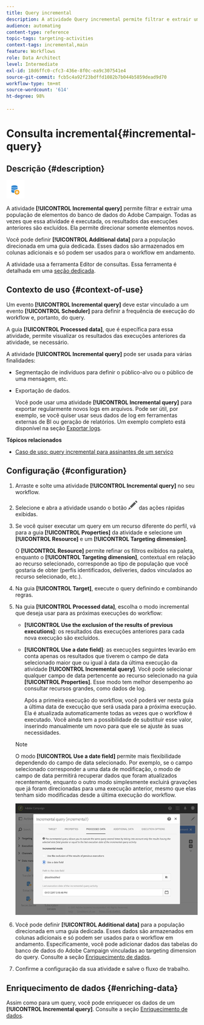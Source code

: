 ```yaml
---
title: Query incremental
description: A atividade Query incremental permite filtrar e extrair uma população de elementos do banco de dados do Adobe Campaign.
audience: automating
content-type: reference
topic-tags: targeting-activities
context-tags: incremental,main
feature: Workflows
role: Data Architect
level: Intermediate
exl-id: 18d6ffc0-cfc3-436e-8f0c-ea9c307541e4
source-git-commit: fcb5c4a92f23bdffd1082b7b044b5859dead9d70
workflow-type: tm+mt
source-wordcount: '614'
ht-degree: 98%

---
```


# Consulta incremental{#incremental-query}

## Descrição {#description}

![](assets/incremental.png)

A atividade **[!UICONTROL Incremental query]** permite filtrar e extrair uma população de elementos do banco de dados do Adobe Campaign. Todas as vezes que essa atividade é executada, os resultados das execuções anteriores são excluídos. Ela permite direcionar somente elementos novos.

Você pode definir **[!UICONTROL Additional data]** para a população direcionada em uma guia dedicada. Esses dados são armazenados em colunas adicionais e só podem ser usados para o workflow em andamento.

A atividade usa a ferramenta Editor de consultas. Essa ferramenta é detalhada em uma [seção dedicada](../../automating/using/editing-queries.md#about-query-editor).

## Contexto de uso {#context-of-use}

Um evento **[!UICONTROL Incremental query]** deve estar vinculado a um evento **[!UICONTROL Scheduler]** para definir a frequência de execução do workflow e, portanto, do query.

A guia **[!UICONTROL Processed data]**, que é específica para essa atividade, permite visualizar os resultados das execuções anteriores da atividade, se necessário.

A atividade **[!UICONTROL Incremental query]** pode ser usada para várias finalidades:

* Segmentação de indivíduos para definir o público-alvo ou o público de uma mensagem, etc.

* Exportação de dados.

   Você pode usar uma atividade **[!UICONTROL Incremental query]** para exportar regularmente novos logs em arquivos. Pode ser útil, por exemplo, se você quiser usar seus dados de log em ferramentas externas de BI ou geração de relatórios. Um exemplo completo está disponível na seção [Exportar logs](../../automating/using/exporting-logs.md).

**Tópicos relacionados**

* [Caso de uso: query incremental para assinantes de um serviço](../../automating/using/incremental-query-on-subscribers.md)

## Configuração {#configuration}

1. Arraste e solte uma atividade **[!UICONTROL Incremental query]** no seu workflow.
1. Selecione e abra a atividade usando o botão ![](assets/edit_darkgrey-24px.png) das ações rápidas exibidas.
1. Se você quiser executar um query em um recurso diferente do perfil, vá para a guia **[!UICONTROL Properties]** da atividade e selecione um **[!UICONTROL Resource]** e um **[!UICONTROL Targeting dimension]**.

   O **[!UICONTROL Resource]** permite refinar os filtros exibidos na paleta, enquanto o **[!UICONTROL Targeting dimension]**, contextual em relação ao recurso selecionado, corresponde ao tipo de população que você gostaria de obter (perfis identificados, deliveries, dados vinculados ao recurso selecionado, etc.).

1. Na guia **[!UICONTROL Target]**, execute o query definindo e combinando regras.
1. Na guia **[!UICONTROL Processed data]**, escolha o modo incremental que deseja usar para as próximas execuções do workflow:

   * **[!UICONTROL Use the exclusion of the results of previous executions]**: os resultados das execuções anteriores para cada nova execução são excluídos.
   * **[!UICONTROL Use a date field]**: as execuções seguintes levarão em conta apenas os resultados que tiverem o campo de data selecionado maior que ou igual à data da última execução da atividade **[!UICONTROL Incremental query]**. Você pode selecionar qualquer campo de data pertencente ao recurso selecionado na guia **[!UICONTROL Properties]**. Esse modo tem melhor desempenho ao consultar recursos grandes, como dados de log.

      Após a primeira execução do workflow, você poderá ver nesta guia a última data de execução que será usada para a próxima execução. Ela é atualizada automaticamente todas as vezes que o workflow é executado. Você ainda tem a possibilidade de substituir esse valor, inserindo manualmente um novo para que ele se ajuste às suas necessidades.
   >[!NOTE]
   >
   >O modo **[!UICONTROL Use a date field]** permite mais flexibilidade dependendo do campo de data selecionado. Por exemplo, se o campo selecionado corresponder a uma data de modificação, o modo de campo de data permitirá recuperar dados que foram atualizados recentemente, enquanto o outro modo simplesmente excluirá gravações que já foram direcionadas para uma execução anterior, mesmo que elas tenham sido modificadas desde a última execução do workflow.

   ![](assets/incremental_query_usedatefield.png)

1. Você pode definir **[!UICONTROL Additional data]** para a população direcionada em uma guia dedicada. Esses dados são armazenados em colunas adicionais e só podem ser usados para o workflow em andamento. Especificamente, você pode adicionar dados das tabelas do banco de dados do Adobe Campaign vinculadas ao targeting dimension do query. Consulte a seção [Enriquecimento de dados](../../automating/using/query.md#enriching-data).
1. Confirme a configuração da sua atividade e salve o fluxo de trabalho.

## Enriquecimento de dados {#enriching-data}

Assim como para um query, você pode enriquecer os dados de um **[!UICONTROL Incremental query]**. Consulte a seção [Enriquecimento de dados](../../automating/using/query.md#enriching-data).
